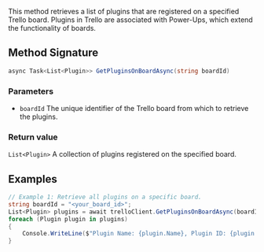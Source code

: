 This method retrieves a list of plugins that are registered on a specified Trello board. Plugins in Trello are associated with Power-Ups, which extend the functionality of boards.

## Method Signature
```csharp
async Task<List<Plugin>> GetPluginsOnBoardAsync(string boardId)
```

### Parameters
- `boardId` The unique identifier of the Trello board from which to retrieve the plugins.
### Return value
`List<Plugin>` A collection of plugins registered on the specified board.
## Examples
```csharp
// Example 1: Retrieve all plugins on a specific board.
string boardId = "<your_board_id>";
List<Plugin> plugins = await trelloClient.GetPluginsOnBoardAsync(boardId);
foreach (Plugin plugin in plugins)
{
    Console.WriteLine($"Plugin Name: {plugin.Name}, Plugin ID: {plugin.Id}");
}
```

